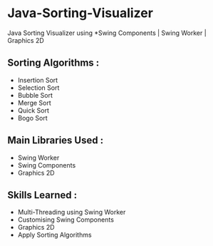 # Java-Sorting-Visualizer
Java Sorting Visualizer using *Swing Components | Swing Worker | Graphics 2D

## Sorting Algorithms :
* Insertion Sort
* Selection Sort
* Bubble Sort
* Merge Sort
* Quick Sort
* Bogo Sort

## Main Libraries Used :
* Swing Worker
* Swing Components
* Graphics 2D

## Skills Learned :
* Multi-Threading using Swing Worker
* Customising Swing Components
* Graphics 2D
* Apply Sorting Algorithms
